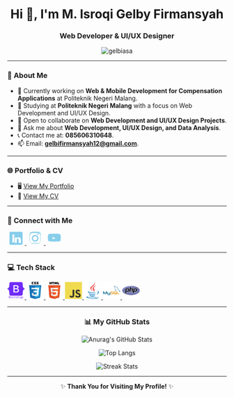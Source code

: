 <h1 align="center">Hi 👋, I'm M. Isroqi Gelby Firmansyah</h1>
<h3 align="center">Web Developer & UI/UX Designer</h3>

<p align="center">
  <img src="https://komarev.com/ghpvc/?username=gelbiasa&label=Profile%20views&color=0e75b6&style=flat" alt="gelbiasa" />
</p>

---

### 📝 **About Me**

- 🔭 Currently working on **Web & Mobile Development for Compensation Applications** at Politeknik Negeri Malang.
- 🌱 Studying at **Politeknik Negeri Malang** with a focus on Web Development and UI/UX Design.
- 👯 Open to collaborate on **Web Development and UI/UX Design Projects**.
- 💬 Ask me about **Web Development, UI/UX Design, and Data Analysis**.
- 📞 Contact me at: **085606310648**.
- 📫 Email: **gelbifirmansyah12@gmail.com**.

---

### 🌐 **Portfolio & CV**

- 🖥️ [View My Portfolio](https://gelbiasa.github.io/)
- 📄 [View My CV](https://drive.google.com/file/d/1qcUm6fah_l-Plbng3DBWWVvktJ7bo1j_/view?usp=sharing)

---

### 🤝 **Connect with Me**

<p align="left">
  <a href="https://www.linkedin.com/in/gelbifirmansyah/" target="_blank">
    <svg height="30" width="40" xmlns="http://www.w3.org/2000/svg" fill="#87CEEB" viewBox="0 0 24 24">
      <path d="M20.45 20.45H16.88v-4.89c0-1.165-.02-2.662-1.625-2.662-1.626 0-1.875 1.27-1.875 2.578v4.972h-3.57v-9.98h3.43v1.364h.05c.477-.9 1.643-1.849 3.38-1.849 3.615 0 4.28 2.384 4.28 5.483v5.982zM5.34 9.666H8.91v9.982H5.34zM7.12 4.933a2.13 2.13 0 1 1 0 4.26 2.13 2.13 0 0 1 0-4.26zM22.227 0H1.77C.79 0 0 .774 0 1.732v20.536C0 23.226.79 24 1.77 24h20.456C23.21 24 24 23.226 24 22.268V1.732C24 .774 23.21 0 22.227 0z"/>
    </svg>
  </a>
  <a href="https://instagram.com/gelbiasa" target="_blank">
    <svg height="30" width="40" xmlns="http://www.w3.org/2000/svg" fill="#87CEEB" viewBox="0 0 24 24">
      <path d="M12 2.163c3.204 0 3.584.012 4.85.07 1.366.062 2.633.334 3.608 1.31.975.975 1.247 2.242 1.31 3.608.058 1.266.07 1.646.07 4.85s-.012 3.584-.07 4.85c-.062 1.366-.334 2.633-1.31 3.608-.975.975-2.242 1.247-3.608 1.31-1.266.058-1.646.07-4.85.07s-3.584-.012-4.85-.07c-1.366-.062-2.633-.334-3.608-1.31-.975-.975-1.247-2.242-1.31-3.608-.058-1.266-.07-1.646-.07-4.85s.012-3.584.07-4.85c.062-1.366.334-2.633 1.31-3.608.975-.975 2.242-1.247 3.608-1.31 1.266-.058 1.646-.07 4.85-.07zm0-2.163c-3.259 0-3.667.015-4.947.072-1.54.07-2.932.334-4.014 1.416-1.083 1.082-1.347 2.474-1.416 4.014-.057 1.28-.072 1.688-.072 4.947s.015 3.667.072 4.947c.07 1.54.334 2.932 1.416 4.014 1.082 1.083 2.474 1.347 4.014 1.416 1.28.057 1.688.072 4.947.072s3.667-.015 4.947-.072c1.54-.07 2.932-.334 4.014-1.416 1.083-1.082 1.347-2.474 1.416-4.014.057-1.28.072-1.688.072-4.947s-.015-3.667-.072-4.947c-.07-1.54-.334-2.932-1.416-4.014-1.082-1.083-2.474-1.347-4.014-1.416-1.28-.057-1.688-.072-4.947-.072zM12 5.838a6.162 6.162 0 1 0 0 12.324 6.162 6.162 0 0 0 0-12.324zm0 10.162a3.94 3.94 0 1 1 0-7.88 3.94 3.94 0 0 1 0 7.88zm6.406-11.845a1.44 1.44 0 1 0-2.88 0 1.44 1.44 0 0 0 2.88 0z"/>
    </svg>
  </a>
  <a href="https://www.youtube.com/@gelbifirmansyah5697" target="_blank">
    <svg height="30" width="40" xmlns="http://www.w3.org/2000/svg" fill="#87CEEB" viewBox="0 0 24 24">
      <path d="M23.498 6.186a2.993 2.993 0 0 0-2.111-2.111C19.864 3.682 12 3.682 12 3.682s-7.864 0-9.387.393a2.993 2.993 0 0 0-2.111 2.111c-.393 1.523-.393 4.698-.393 4.698s0 3.175.393 4.698a2.993 2.993 0 0 0 2.111 2.111c1.523.393 9.387.393 9.387.393s7.864 0 9.387-.393a2.993 2.993 0 0 0 2.111-2.111c.393-1.523.393-4.698.393-4.698s0-3.175-.393-4.698zm-14.876 7.511V9.303l5.827 2.697z"/>
    </svg>
  </a>
</p>


---

### 💻 **Tech Stack**

<p align="left">
  <a href="https://getbootstrap.com" target="_blank">
    <img src="https://raw.githubusercontent.com/devicons/devicon/master/icons/bootstrap/bootstrap-plain-wordmark.svg" alt="Bootstrap" width="40" height="40" style="fill: #87CEEB;" />
  </a>
  <a href="https://www.w3schools.com/css/" target="_blank">
    <img src="https://raw.githubusercontent.com/devicons/devicon/master/icons/css3/css3-original-wordmark.svg" alt="CSS3" width="40" height="40" />
  </a>
  <a href="https://www.w3.org/html/" target="_blank">
    <img src="https://raw.githubusercontent.com/devicons/devicon/master/icons/html5/html5-original-wordmark.svg" alt="HTML5" width="40" height="40" />
  </a>
  <a href="https://developer.mozilla.org/en-US/docs/Web/JavaScript" target="_blank">
    <img src="https://raw.githubusercontent.com/devicons/devicon/master/icons/javascript/javascript-original.svg" alt="JavaScript" width="40" height="40" />
  </a>
  <a href="https://www.java.com" target="_blank">
    <img src="https://raw.githubusercontent.com/devicons/devicon/master/icons/java/java-original.svg" alt="Java" width="40" height="40" />
  </a>
  <a href="https://www.mysql.com/" target="_blank">
    <img src="https://raw.githubusercontent.com/devicons/devicon/master/icons/mysql/mysql-original-wordmark.svg" alt="MySQL" width="40" height="40" />
  </a>
  <a href="https://www.php.net" target="_blank">
    <img src="https://raw.githubusercontent.com/devicons/devicon/master/icons/php/php-original.svg" alt="PHP" width="40" height="40" />
  </a>
</p>

---

<div align="center">

### 📊 **My GitHub Stats**


![Anurag's GitHub Stats](https://github-readme-stats.vercel.app/api?username=gelbiasa&show_icons=true&theme=radical&hide_border=false&title_color=ffffff&icon_color=ffffff&text_color=ffffff&bg_color=000080&border_color=ffffff&border_radius=10&card_width=1000)

![Top Langs](https://github-readme-stats.vercel.app/api/top-langs/?username=gelbiasa&layout=compact&theme=radical&hide_border=false&title_color=ffffff&text_color=ffffff&bg_color=000080&border_color=ffffff&border_radius=10&card_width=1000)

![Streak Stats](https://github-readme-streak-stats.herokuapp.com/?user=gelbiasa&theme=radical&hide_border=false&background=000080&stroke=ffffff&ring=ffffff&fire=ffffff&currStreakLabel=ffffff&border_radius=10&card_width=1000)

---

✨ **Thank You for Visiting My Profile!** ✨

</div>

